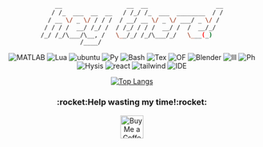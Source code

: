 <div align="center">
    
```bash
    __                  __  __                   __
   / /_  ___  __  __   / /_/ /_  ___  ________  / /
  / __ \/ _ \/ / / /  / __/ __ \/ _ \/ ___/ _ \/ / 
 / / / /  __/ /_/ /  / /_/ / / /  __/ /  /  __/_/  
/_/ /_/\___/\__, /   \__/_/ /_/\___/_/   \___(_)   
           /____/                                  
```
</div >

<div align="center">

![MATLAB](https://img.shields.io/badge/MATLAB-e86e05?style=for-the-badge&logo=Octave&logoColor=white)
![Lua](https://img.shields.io/badge/lua-%232C2D72.svg?style=for-the-badge&logo=lua&logoColor=white)
![ubuntu](https://img.shields.io/badge/Ubuntu-E95420?style=for-the-badge&logo=ubuntu&logoColor=white)
![Py](https://img.shields.io/badge/Python-3776AB?style=for-the-badge&logo=python&logoColor=white)
![Bash](https://img.shields.io/badge/GNU%20Bash-4EAA25?style=for-the-badge&logo=GNU%20Bash&logoColor=white)
![Tex](https://img.shields.io/badge/LATEX-47A141?style=for-the-badge&logo=Overleaf&logoColor=white)
![OF](https://img.shields.io/badge/OPENFOAM-3138c1.svg?&style=for-the-badge&logo=OPENFOAM&logoColor=white)
![Blender](https://img.shields.io/badge/blender-%23F5792A.svg?style=for-the-badge&logo=blender&logoColor=white)
![Ill](https://img.shields.io/badge/Adobe%20Illustrator-FF9A00?style=for-the-badge&logo=adobe%20illustrator&logoColor=white)
![Ph](https://img.shields.io/badge/Adobe%20Photoshop-31A8FF?style=for-the-badge&logo=Adobe%20Photoshop&logoColor=black)
![Hysis](https://img.shields.io/badge/AspenHysis-d6c024.svg?&style=for-the-badge&logo=OPENFOAM&logoColor=white)
![react](https://img.shields.io/badge/React-20232A?style=for-the-badge&logo=react&logoColor=61DAFB)
![tailwind](https://img.shields.io/badge/Tailwind_CSS-38B2AC?style=for-the-badge&logo=tailwind-css&logoColor=white)
![IDE](https://img.shields.io/badge/NeoVim-%2357A143.svg?&style=for-the-badge&logo=neovim&logoColor=white)

    
<div align="center">

<a>[![Top Langs](https://github-readme-stats.vercel.app/api/top-langs/?username=sommaa&layout=compact)](https://github.com/anuraghazra/github-readme-stats)</a>

</div>

<div align="center">
    <h3>:rocket:Help wasting my time!:rocket:</h3>
<a href='https://ko-fi.com/sommaa' target='_blank'><img height='35' style='border:0px;height:46px;' src='https://az743702.vo.msecnd.net/cdn/kofi3.png?v=0' border='0' alt='Buy Me a Coffee at ko-fi.com' />

</div>
